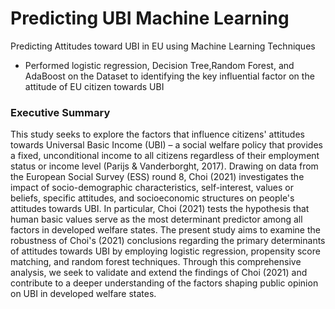 # Predicting UBI Machine Learning
Predicting Attitudes toward UBI in EU using Machine Learning Techniques
- Performed logistic regression, Decision Tree,Random Forest, and AdaBoost on the Dataset to identifying the key influential factor on the attitude of EU citizen towards UBI

### Executive Summary 
This study seeks to explore the factors that influence citizens' attitudes towards Universal Basic Income (UBI) – a social welfare policy that provides a fixed, unconditional income to all citizens regardless of their employment status or income level (Parijs & Vanderborght, 2017). Drawing on data from the European Social Survey (ESS) round 8, Choi (2021) investigates the impact of socio-demographic characteristics, self-interest, values or beliefs, specific attitudes, and socioeconomic structures on people's attitudes towards UBI. In particular, Choi (2021) tests the hypothesis that human basic values serve as the most determinant predictor among all factors in developed welfare states.
The present study aims to examine the robustness of Choi's (2021) conclusions regarding the primary determinants of attitudes towards UBI by employing logistic regression, propensity score matching, and random forest techniques. Through this comprehensive analysis, we seek to validate and extend the findings of Choi (2021) and contribute to a deeper understanding of the factors shaping public opinion on UBI in developed welfare states.
